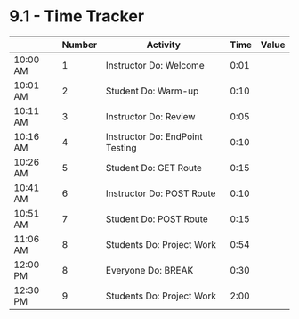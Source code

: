 # 9.1 - Time Tracker

|          | Number | Activity                        | Time | Value |
| -------- | ------ | ------------------------------- | ---- | ----- |
| 10:00 AM | 1      | Instructor Do: Welcome          | 0:01 |       |
| 10:01 AM | 2      | Student Do: Warm-up             | 0:10 |       |
| 10:11 AM | 3      | Instructor Do: Review           | 0:05 |       |
| 10:16 AM | 4      | Instructor Do: EndPoint Testing | 0:10 |       |
| 10:26 AM | 5      | Student Do: GET Route           | 0:15 |       |
| 10:41 AM | 6      | Instructor Do: POST Route       | 0:10 |       |
| 10:51 AM | 7      | Student Do: POST Route          | 0:15 |       |
| 11:06 AM | 8      | Students Do: Project Work       | 0:54 |       |
| 12:00 PM | 8      | Everyone Do: BREAK              | 0:30 |       |
| 12:30 PM | 9      | Students Do: Project Work       | 2:00 |       |
